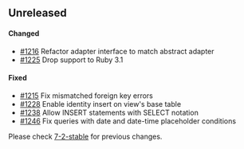 ## Unreleased

#### Changed

- [#1216](https://github.com/rails-sqlserver/activerecord-sqlserver-adapter/pull/1216) Refactor adapter interface to match abstract adapter
- [#1225](https://github.com/rails-sqlserver/activerecord-sqlserver-adapter/pull/1225) Drop support to Ruby 3.1

#### Fixed

- [#1215](https://github.com/rails-sqlserver/activerecord-sqlserver-adapter/pull/1215) Fix mismatched foreign key errors
- [#1228](https://github.com/rails-sqlserver/activerecord-sqlserver-adapter/pull/1228) Enable identity insert on view's base table
- [#1238](https://github.com/rails-sqlserver/activerecord-sqlserver-adapter/pull/1238) Allow INSERT statements with SELECT notation
- [#1246](https://github.com/rails-sqlserver/activerecord-sqlserver-adapter/pull/1246) Fix queries with date and date-time placeholder conditions

Please check [7-2-stable](https://github.com/rails-sqlserver/activerecord-sqlserver-adapter/blob/7-2-stable/CHANGELOG.md) for previous changes.
